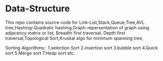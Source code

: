 # Data-Structure
This repo contains source code for Link-List,Stack,Queue,Tree,AVL tree,Hashing-Quadratic hashing,Graph-repersentation of graph using adjacency matrix or list, Breadth first traversal, Depth first traversal,Topological Sort,Kruskal algo for minimum spanning tree,

Sorting Algorithms::
  1.selection Sort
  2.insertion sort
  3.bubble sort
  4.Quick sort
  5.Merge sort
  7.Heap sort
etc. 
